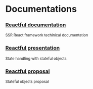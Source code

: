 <style>
   @import url(./readme/index.css);
   body { margin: 0 auto; width: 500px; padding-top: 30px; }
</style>

# Documentations

### [Reactful documentation](./readme/)
<sup>SSR React framework techinical documentation</sup>

### [Reactful presentation](./slideme)
<sup>State handling with stateful objects </sup>

### [Reactful proposal](./proposal)
<sup>Stateful objects proposal</sup>